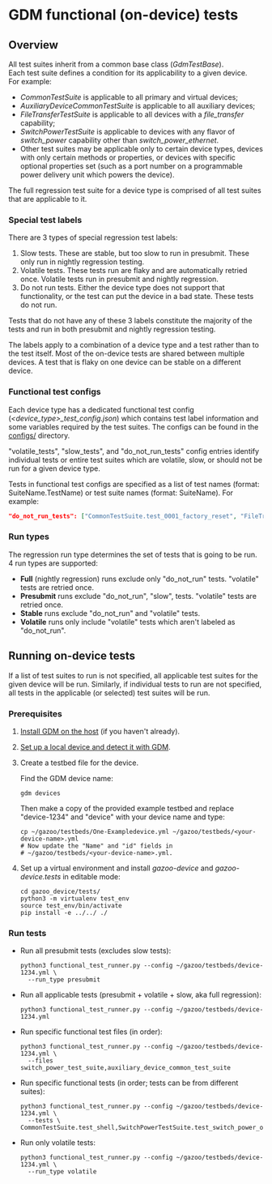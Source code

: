 # GDM functional (on-device) tests

## Overview

All test suites inherit from a common base class (*GdmTestBase*). \
Each test suite defines a condition for its applicability to a given device. \
For example:

- *CommonTestSuite* is applicable to all primary and virtual devices;
- *AuxiliaryDeviceCommonTestSuite* is applicable to all auxiliary devices;
- *FileTransferTestSuite* is applicable to all devices with a
  *file_transfer* capability;
- *SwitchPowerTestSuite* is applicable to devices with any flavor of
  *switch_power* capability other than *switch_power_ethernet*.
- Other test suites may be applicable only to certain device types, devices
  with only certain methods or properties, or devices with specific optional
  properties set (such as a port number on a programmable power delivery unit
  which powers the device).

The full regression test suite for a device type is comprised of all test suites
that are applicable to it.

### Special test labels

There are 3 types of special regression test labels:

1. Slow tests. These are stable, but too slow to run in presubmit. These only
   run in nightly regression testing.
2. Volatile tests. These tests run are flaky and are automatically retried once.
   Volatile tests run in presubmit and nightly regression.
3. Do not run tests. Either the device type does not support that functionality,
   or the test can put the device in a bad state. These tests do not run.

Tests that do not have any of these 3 labels constitute the majority of the
tests and run in both presubmit and nightly regression testing.

The labels apply to a combination of a device type and a test rather than
to the test itself. Most of the on-device tests are shared between multiple
devices. A test that is flaky on one device can be stable on a different device.

### Functional test configs

Each device type has a dedicated functional test config
(*\<device_type\>_test_config.json*) which contains test label information and
some variables required by the test suites. The configs can be found in the
[configs/](configs/) directory.

"volatile_tests", "slow_tests", and "do_not_run_tests" config entries identify
individual tests or entire test suites which are volatile, slow, or should not
be run for a given device type.

Tests in functional test configs are specified as a list of test names (format: SuiteName.TestName) or
test suite names (format: SuiteName). For example:

```json
"do_not_run_tests": ["CommonTestSuite.test_0001_factory_reset", "FileTransferTestSuite"]
```

### Run types

The regression run type determines the set of tests that is going to be run. \
4 run types are supported:

* **Full** (nightly regression) runs exclude only "do_not_run" tests. "volatile"
  tests are retried once.
* **Presubmit** runs exclude "do_not_run", "slow", tests. "volatile" tests are
  retried once.
* **Stable** runs exclude "do_not_run" and "volatile" tests.
* **Volatile** runs only include "volatile" tests which aren't labeled as
  "do_not_run".

## Running on-device tests

If a list of test suites to run is not specified, all applicable test suites for
the given device will be run. Similarly, if individual tests to run are not
specified, all tests in the applicable (or selected) test suites will be run.

### Prerequisites

1. [Install GDM on the host](https://github.com/google/gazoo-device#install)
   (if you haven't already).
2. [Set up a local device and detect it with GDM](https://github.com/google/gazoo-device/blob/master/docs/device_setup).
3. Create a testbed file for the device.

   Find the GDM device name:

   ```
   gdm devices
   ```

   Then make a copy of the provided example testbed and replace "device-1234"
   and "device" with your device name and type:

   ```shell
   cp ~/gazoo/testbeds/One-Exampledevice.yml ~/gazoo/testbeds/<your-device-name>.yml
   # Now update the "Name" and "id" fields in
   # ~/gazoo/testbeds/<your-device-name>.yml.
   ```

4. Set up a virtual environment and install *gazoo-device* and
   *gazoo-device.tests* in editable mode:

   ```shell
   cd gazoo_device/tests/
   python3 -m virtualenv test_env
   source test_env/bin/activate
   pip install -e ../../ ./
   ```

### Run tests

* Run all presubmit tests (excludes slow tests):

  ```shell
  python3 functional_test_runner.py --config ~/gazoo/testbeds/device-1234.yml \
    --run_type presubmit
  ```

* Run all applicable tests (presubmit + volatile + slow, aka full regression):

  ```shell
  python3 functional_test_runner.py --config ~/gazoo/testbeds/device-1234.yml
  ```

* Run specific functional test files (in order):

  ```shell
  python3 functional_test_runner.py --config ~/gazoo/testbeds/device-1234.yml \
    --files switch_power_test_suite,auxiliary_device_common_test_suite
  ```

* Run specific functional tests (in order; tests can be from different suites):

  ```shell
  python3 functional_test_runner.py --config ~/gazoo/testbeds/device-1234.yml \
    --tests \
  CommonTestSuite.test_shell,SwitchPowerTestSuite.test_switch_power_on_and_off
  ```

* Run only volatile tests:

  ```shell
  python3 functional_test_runner.py --config ~/gazoo/testbeds/device-1234.yml \
    --run_type volatile
  ```
